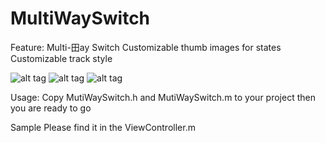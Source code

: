 # MultiWaySwitch
Feature:
Multi-田ay Switch
Customizable thumb images for states
Customizable track style 

![alt tag](http://office.zensis.com/david/a.png)
![alt tag](http://office.zensis.com/david/b.png)
![alt tag](http://office.zensis.com/david/c.png)

Usage:
Copy MutiWaySwitch.h and MutiWaySwitch.m to your project then you are ready to go

Sample
Please find it in the ViewController.m